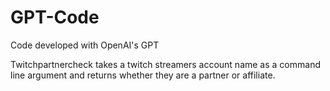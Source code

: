 # GPT-Code
Code developed with OpenAI's GPT


Twitchpartnercheck takes a twitch streamers account name as a command line argument and returns whether they are a partner or affiliate.
